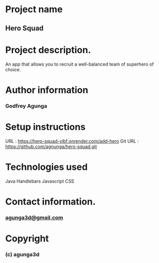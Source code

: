 # Project name
## Hero Squad

# Project description.
An app that allows you to recruit a well-balanced team of superhero of choice. 

# Author information
### Godfrey Agunga

# Setup instructions
URL : https://hero-squad-vlbf.onrender.com/add-hero
Git URL : https://github.com/agnunga/hero-squad.git

# Technologies used
Java
Handlebars
Javascript
CSS

# Contact information.
### agunga3d@gmail.com

# Copyright
### (c) agunga3d
